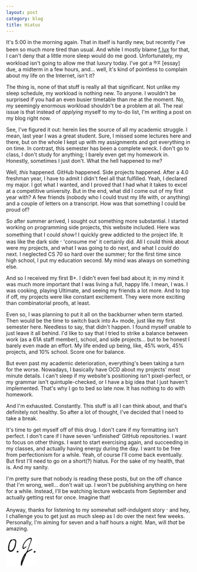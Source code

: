 ```yaml
---
layout: post
category: blog
title: Hiatus
---
```


It's 5:00 in the morning again. That in itself is hardly new, but recently I've been so much more tired than usual. And while I mostly blame [f.<sup><sub><sup><sub><sup> </sup></sub></sup></sub></sup>lux](https://justgetflux.com/) for that, I can't deny that a little more sleep would do me good. Unfortunately, my workload isn't going to allow me that luxury today. I've got a <sup><sub>作文</sub></sup> [essay] due, a midterm in a few hours, and&#46;&#46;&#46; well, it's kind of pointless to complain about my life on the Internet, isn't it?

The thing is, none of that stuff is really all that significant. Not unlike my sleep schedule, my workload is nothing new. To anyone. I wouldn't be surprised if you had an even busier timetable than me at the moment. No, my seemingly enormous workload shouldn't be a problem at all. The real issue is that instead of _applying_ myself to my to-do list, I'm writing a post on my blog right now.

See, I've figured it out: herein lies the source of all my academic struggle. I mean, last year I was a great student. Sure, I missed some lectures here and there, but on the whole I kept up with my assignments and got everything in on time. In contrast, this semester has been a complete wreck. I don't go to class, I don't study for anything; I barely even get my homework in. Honestly, sometimes I just don't. What the hell happened to me?

Well, _this_ happened. GitHub happened. Side projects happened. After a 4.0 freshman year, I have to admit I didn't feel all that fulfilled. Yeah, I declared my major. I got what I wanted, and I proved that I had what it takes to excel at a competitive university. But in the end, what did I come out of my first year with? A few friends (nobody who I could trust my life with, or anything) and a couple of letters on a transcript. How was that something I could be proud of? 

So after summer arrived, I sought out something more substantial. I started working on programming side projects, this website included. Here was something that I could _show_<sup><sub><sup><sub><sup> </sup></sub></sup></sub></sup>! I quickly grew addicted to the project life. It was like the dark side <sup><sub>&ndash;</sub></sup> 'consume me' it certainly did. All I could think about were my projects, and what I was going to do next, and what I _could_ do next. I neglected CS 70 so hard over the summer; for the first time since high school, I put my education second. My mind was always on something else.

And so I received my first B+. I didn't even feel bad about it; in my mind it was much more important that I was living a full, happy life. I mean, I was. I was cooking, playing Ultimate, and seeing my friends a lot more. And to top if off, my projects were like constant excitement. They were more exciting than combinatorial proofs, at least.

Even so, I was planning to put it all on the backburner when term started. Then would be the time to switch back into A+ mode, just like my first semester here. Needless to say, that didn't happen. I found myself unable to just leave it all behind. I'd like to say that I tried to strike a balance between work (as a 61A staff member), school, and side projects&#46;&#46;&#46; but to be honest I barely even made an effort. My life ended up being, like, 45% work, 45% projects, and 10% school. Score one for balance.

But even past my academic deterioration, everything's been taking a turn for the worse. Nowadays, I basically have OCD about my projects' most minute details. I can't sleep if my website's positioning isn't pixel-perfect, or my grammar isn't quintuple-checked, or I have a big idea that I just haven't implemented. That's why I go to bed so late now. It has nothing to do with homework.

And I'm exhausted. Constantly. This stuff is all I can think about, and that's definitely not healthy. So after a lot of thought, I've decided that I need to take a break.

It's time to get myself off of this drug. I don't care if my formatting isn't perfect. I don't care if I have seven 'unfinished' GitHub repositories. I want to focus on other things. I want to start exercising again, and succeeding in my classes, and actually having energy during the day. I want to be free from perfectionism for a while. Yeah, of course I'll come back eventually. But first I'll need to go on a short(?) hiatus. For the sake of my health, that is. And my sanity.

I'm pretty sure that nobody is reading these posts, but on the off chance that I'm wrong, well&#46;&#46;&#46; don't wait up. I won't be publishing anything on here for a while. Instead, I'll be watching lecture webcasts from September and actually getting rest for once. Imagine that!

Anyway, thanks for listening to my somewhat self-indulgent story <sup><sub>&ndash;</sub></sup> and hey, I challenge you to get just as much sleep as I do over the next few weeks. Personally, I'm aiming for seven and a half hours a night. Man, will _that_ be amazing.

![&nbsp;* this should be a signature *&nbsp;](/images/signature-small.jpg "Not my legal signature")
